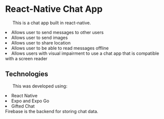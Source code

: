 <h1>React-Native Chat App</h1>
<ul>This is a chat app built in react-native. </ul>
<li> Allows user to send messages to other users</li>
<li> Allows user to send images </li>
<li> Allows user to share location</li>
<li> Allows user to be able to read messages offline </li>
<li> Allows users with visual impairment to use a chat app that is compatible with a screen reader</li>

<h2>Technologies</h2>
<ul>This was developed using:</ul>
<li>React Native</li>
<li>Expo and Expo Go</li>
<li>Gifted Chat</li>
Firebase is the backend for storing chat data. 
